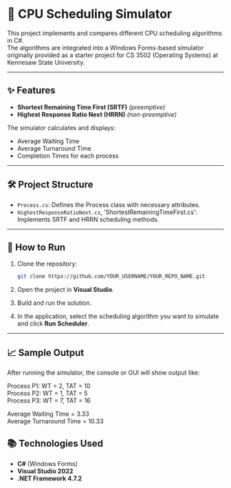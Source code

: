 # 📄 CPU Scheduling Simulator

This project implements and compares different CPU scheduling algorithms in C#.  
The algorithms are integrated into a Windows Forms-based simulator originally provided as a starter project for CS 3502 (Operating Systems) at Kennesaw State University.

---

## ✨ Features

- **Shortest Remaining Time First (SRTF)** _(preemptive)_
- **Highest Response Ratio Next (HRRN)** _(non-preemptive)_

The simulator calculates and displays:
- Average Waiting Time
- Average Turnaround Time
- Completion Times for each process

---

## 🛠 Project Structure

- `Process.cs`: Defines the Process class with necessary attributes.
- `HighestResponseRatioNext.cs`, 'ShortestRemainingTimeFirst.cs': Implements SRTF and HRRN scheduling methods.

---

## 🚀 How to Run

1. Clone the repository:

    ```bash
    git clone https://github.com/YOUR_USERNAME/YOUR_REPO_NAME.git
    ```

2. Open the project in **Visual Studio**.

3. Build and run the solution.

4. In the application, select the scheduling algorithm you want to simulate and click **Run Scheduler**.

---

## 📈 Sample Output
After running the simulator, the console or GUI will show output like:

Process P1: WT = 2, TAT = 10  
Process P2: WT = 1, TAT = 5  
Process P3: WT = 7, TAT = 16  

Average Waiting Time = 3.33  
Average Turnaround Time = 10.33  


## 📚 Technologies Used

- **C#** (Windows Forms)
- **Visual Studio 2022**
- **.NET Framework 4.7.2**
